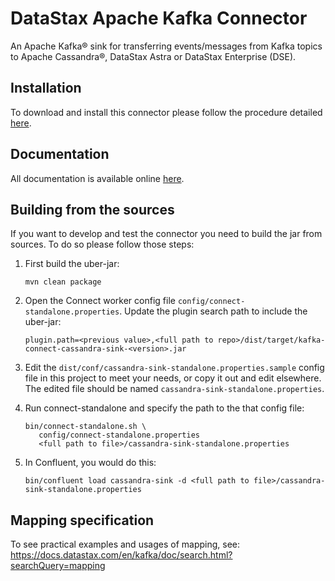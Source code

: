 # DataStax Apache Kafka Connector

An Apache Kafka® sink for transferring events/messages from Kafka topics to Apache Cassandra®,
DataStax Astra or DataStax Enterprise (DSE).

## Installation

To download and install this connector please follow the procedure detailed [here](https://docs.datastax.com/en/kafka/doc/kafka/install/kafkaInstall.html).

## Documentation

All documentation is available online [here](https://docs.datastax.com/en/kafka/doc/index.html).

## Building from the sources

If you want to develop and test the connector you need to build the jar from sources.
To do so please follow those steps:

1. First build the uber-jar: 

       mvn clean package

2. Open the Connect worker config file `config/connect-standalone.properties`. Update the plugin 
   search path to include the uber-jar:

       plugin.path=<previous value>,<full path to repo>/dist/target/kafka-connect-cassandra-sink-<version>.jar

3. Edit the `dist/conf/cassandra-sink-standalone.properties.sample` config file in this project to 
   meet your needs, or copy it out and edit elsewhere. The edited file should be named 
   `cassandra-sink-standalone.properties`.

4. Run connect-standalone and specify the path to the that config file:

       bin/connect-standalone.sh \
          config/connect-standalone.properties 
          <full path to file>/cassandra-sink-standalone.properties

5. In Confluent, you would do this:

       bin/confluent load cassandra-sink -d <full path to file>/cassandra-sink-standalone.properties

## Mapping specification

To see practical examples and usages of mapping, see:
https://docs.datastax.com/en/kafka/doc/search.html?searchQuery=mapping 
